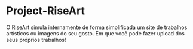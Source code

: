 # Project-RiseArt
O RiseArt simula internamente de forma simplificada um site de trabalhos artísticos ou imagens do seu gosto. Em que você pode fazer upload dos seus próprios trabalhos!
